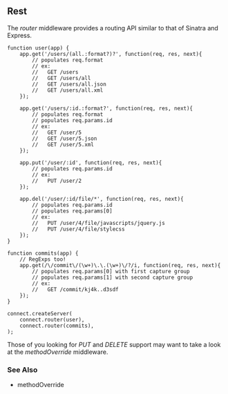 ## Rest

The _router_ middleware provides a routing API similar to that of Sinatra and Express.

	function user(app) {
		app.get('/users/(all.:format?)?', function(req, res, next){
			// populates req.format
	        // ex:
	        //   GET /users
	        //   GET /users/all
	        //   GET /users/all.json
	        //   GET /users/all.xml
		});
		
		app.get('/users/:id.:format?', function(req, res, next){
			// populates req.format
		    // populates req.params.id
		    // ex:
		    //   GET /user/5
		    //   GET /user/5.json
		    //   GET /user/5.xml
		});
		
		app.put('/user/:id', function(req, res, next){
			// populates req.params.id
			// ex:
			//   PUT /user/2
		});
		
		app.del('/user/:id/file/*', function(req, res, next){
			// populates req.params.id
			// populates req.params[0]
			// ex:
			//   PUT /user/4/file/javascripts/jquery.js
			//   PUT /user/4/file/stylecss
		});
	}
	
	function commits(app) {
		// RegExps too!
		app.get(/\/commit\/(\w+)\.\.(\w+)\/?/i, function(req, res, next){
			// populates req.params[0] with first capture group
			// populates req.params[1] with second capture group
			// ex:
			//   GET /commit/kj4k..d3sdf
        });
	}

    connect.createServer(
		connect.router(user),
		connect.router(commits),
	);

Those of you looking for _PUT_ and _DELETE_ support may want to take a look at the _methodOverride_ middleware.

### See Also

  * methodOverride